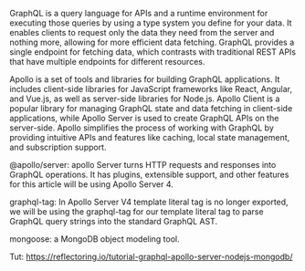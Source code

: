 GraphQL is a query language for APIs and a runtime environment for executing those queries by using a type system you define for your data. It enables clients to request only the data they need from the server and nothing more, allowing for more efficient data fetching. GraphQL provides a single endpoint for fetching data, which contrasts with traditional REST APIs that have multiple endpoints for different resources.

Apollo is a set of tools and libraries for building GraphQL applications. It includes client-side libraries for JavaScript frameworks like React, Angular, and Vue.js, as well as server-side libraries for Node.js. Apollo Client is a popular library for managing GraphQL state and data fetching in client-side applications, while Apollo Server is used to create GraphQL APIs on the server-side. Apollo simplifies the process of working with GraphQL by providing intuitive APIs and features like caching, local state management, and subscription support.

@apollo/server: apollo Server turns HTTP requests and responses into GraphQL operations. It has plugins, extensible support, and other features for this article will be using Apollo Server 4.

graphql-tag: In Apollo Server V4 template literal tag is no longer exported, we will be using the graphql-tag for our template literal tag to parse GraphQL query strings into the standard GraphQL AST.

mongoose: a MongoDB object modeling tool.

Tut: https://reflectoring.io/tutorial-graphql-apollo-server-nodejs-mongodb/

